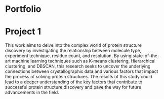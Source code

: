 # Portfolio

# Project 1
This work aims to delve into the complex world of protein structure discovery by investigating the relationship between molecule type, experiment technique, residue count, and resolution. By using state-of-the-art machine learning techniques such as K-means clustering, Hierarchical clustering, and DBSCAN, this research seeks to uncover the underlying connections between crystallographic data and various factors that impact the process of solving protein structures. The results of this study could lead to a deeper understanding of the key factors that contribute to successful protein structure discovery and pave the way for future advancements in the field.
